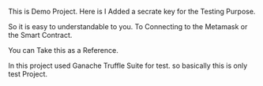 This is Demo Project. Here is I Added a secrate key for the Testing Purpose.

So it is easy to understandable to you. To Connecting to the Metamask or the Smart Contract.

You can Take this as a Reference.

In this project used Ganache Truffle Suite for test. so basically this is only test Project.

